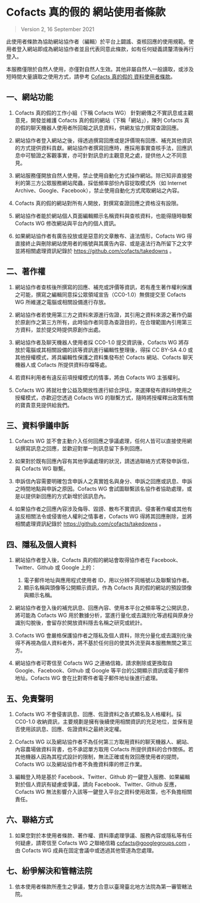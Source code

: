 # Cofacts 真的假的 網站使用者條款

> Version 2, 16 September 2021

此使用者條款為協助網站協作者（編輯）於平台上闢謠、查核回應的使用規範。使用者登入網站即成為網站協作者並且代表同意此條款，如有任何疑義請釐清後再行登入。

本服務僅限於自然人使用，亦僅對自然人生效。其他非屬自然人一般讀取，或涉及短時間大量讀取之使用方式，請參考 [Cofacts 真的假的 資料使用者條款](https://github.com/cofacts/rumors-api/blob/master/LEGAL.md)。

## 一、網站功能

1. Cofacts 真的假的工作小組（下稱  Cofacts WG） 針對網傳之不實訊息或主觀意見，開發並維護 Cofacts 真的假的網站（下稱「網站」），陳列 Cofacts 真的假的聊天機器人使用者所回報之訊息資料，供網友協力撰寫查證回應。

2. 網站協作者登入網站之後，得透過撰寫回應或是評價現有回應、補充其他資訊的方式提供資料貢獻。網站協作者撰寫回應時，應採用事實查核手法，回應訊息中可驗證之客觀事實，亦可針對訊息的主觀意見之處，提供他人之不同意見。

3. 網站服務僅開放自然人使用，禁止使用自動化方式操作網站。除已知非直接營利的第三方公眾服務網站爬蟲，採低頻率部份內容捉取模式外（如 Internet Archive、Google、Facebook），禁止使用自動化方式爬取網站之內容。

4. Cofacts 真的假的網站對所有人開放，對撰寫查證回應之資格沒有設限。

5. 網站協作者能於網站個人頁面編輯顯示名稱資料與查核資料，也能得隨時聯繫 Cofacts WG 修改網站與平台內的個人資訊。

6. 如果網站協作者有廣告投放或是惡意的文章散布、違法情形，Cofacts WG 得直接終止與刪除網站使用者的帳號與其廣告內容、或是違法行為所留下之文字並將相關處理資訊紀錄於 https://github.com/cofacts/takedowns 。

## 二、著作權

1. 網站協作者查核後所撰寫的回應、補充或評價等資訊，若有產生著作權利保護之可能，撰寫之編輯同意採公眾領域宣告（CC0-1.0）無償提交至 Cofacts WG 所維運之電腦或相關設備進行存放。

2. 網站協作者若使用第三方之資料來源進行佐證，其引用之資料來源之著作仍屬於原創作之第三方所有，此時協作者同意為查證目的，在合理範圍內引用第三方資料，並於提交時提供原創作出處。

3. 網站協作者及聊天機器人使用者採 CC0-1.0 提交資訊後，Cofacts WG 將存放於電腦或其相關設備的該等資訊進行編輯性整理後，得採 CC BY-SA 4.0 或其他授權模式，將具編輯性保護之資料集發布於 Cofacts 網站、Cofacts 聊天機器人或 Cofacts 所提供資料存檔等處。

4. 若資料利用者有違反前項授權模式的情事，將由 Cofacts WG 主張權利。

5. Cofacts WG 將就社會公益及開放性進行綜合評估，來選擇發布資料時使用之授權模式，亦歡迎您透過 Cofacts WG 的聯繫方式，隨時將授權釋出政策有關的寶貴意見提供給我們。

## 三、資料爭議申訴

1. Cofacts WG 並不會主動介入任何回應之爭議處理，任何人皆可以直接使用網站撰寫訊息之回應，並歡迎對單一則訊息留下多則回應。

2. 如果對於既有回應內容有其他爭議處理的狀況，請透過聯絡方式寄發申訴信，與 Cofacts WG 聯繫。

3. 申訴信內容需要明確包含申訴人之真實姓名與身分、申訴之回應或訊息、申訴之時間地點與申訴之原因。Cofacts WG 會試圖聯繫該名協作者協助處理，或是以提供新回應的方式新增於該訊息內。

4. 如果協作者之回應內容涉及侮辱、毀謗、散布不實資訊、侵害著作權或其他有違反相關法令或侵害他人權利之情事者，Cofacts WG 得將其回應刪除，並將相關處理資訊紀錄於 https://github.com/cofacts/takedowns 。

## 四、隱私及個人資料

1. 網站協作者登入後，Cofacts 真的假的網站會取得協作者在 Facebook、Twitter、Github 或 Google 上的：
    1. 電子郵件地址與應用程式使用者 ID，用以分辨不同帳號以及聯繫協作者。
    2. 顯示名稱與頭像等公開顯示資訊，作為 Cofacts 真的假的網站的預設頭像與顯示名稱。

2. 網站協作者登入後的補充訊息、回應內容、使用本平台之頻率等之公開訊息，將可能為 Cofacts WG  用於數據分析，當進行量化或去識別化等過程與原身分識別勾脫後，會留存於開放資料隱去名稱之研究或統計。

3. Cofacts WG 會嚴格保護協作者之隱私及個人資料，除充分量化或去識別化後得不再視為個人資料者外，將不基於任何目的使其外流至與本服務無關之第三方。

4. 網站協作者可寄信至 Cofacts WG 之連絡信箱，請求刪除或更換取自 Google、Facebook、Github 或 Google 等平台的公開顯示資訊或電子郵件地址。Cofacts WG 會在比對寄件者電子郵件地址後進行處理。

## 五、免責聲明

1. Cofacts WG 不會侵害訊息、回應、佐證資料之各式顯名及人格權利。採 CC0-1.0 收納資訊，主要規劃是擁有後續使用相關資訊的充足地位，並保有是否使用該訊息、回應、佐證資料之最終決定權。

2. Cofacts WG 以及網站協作者不為任何第三方取用資料的聊天機器人、網站、內容農場做資料背書，也不承認單方取用 Cofacts 所提供資料的合作關係。若其他機器人因為其程式設計的限制，無法正確或有效回應使用者的提問，Cofacts WG 以及網站協作者不負擔資料庫的修正作業。

3. 編輯登入時是基於 Facebook、Twitter、Github 的一鍵登入服務、如果編輯對於個人資訊有疑慮或爭議，請向 Facebook、Twitter、Github 反應，Cofacts WG 無法影響介入該等一鍵登入平台之資料使用政策，也不負擔相關責任。

## 六、聯絡方式

1. 如果您對於本使用者條款、著作權、資料庫處理爭議、服務內容或隱私等有任何疑慮，請寄信至 Cofacts WG 之聯絡信箱 cofacts@googlegroups.com ，由 Cofacts WG 成員在固定會議中或透過其他管道為您處理。

## 七、紛爭解決和管轄法院

1. 依本使用者條款所產生之爭議，雙方合意以臺灣臺北地方法院為第一審管轄法院。
